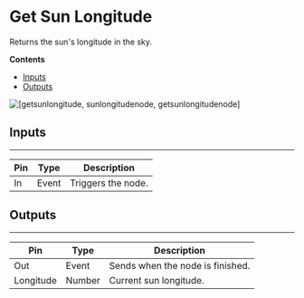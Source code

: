 # Get Sun Longitude<a name="get-sun-longitude-node"></a>

Returns the sun's longitude in the sky\.

**Contents**
+ [Inputs](#get-sun-longitude-node-input)
+ [Outputs](#get-sun-longitude-node-output)

![\[getsunlongitude, sunlongitudenode, getsunlongitudenode\]](http://docs.aws.amazon.com/lumberyard/latest/userguide/images/scriptcanvasnodes/script-canvas-get-sun-longitude-node.png)

## Inputs<a name="get-sun-longitude-node-input"></a>


****  

| Pin | Type | Description | 
| --- | --- | --- | 
| In | Event | Triggers the node\. | 

## Outputs<a name="get-sun-longitude-node-output"></a>


****  

| Pin | Type | Description | 
| --- | --- | --- | 
| Out | Event | Sends when the node is finished\. | 
| Longitude | Number | Current sun longitude\. | 